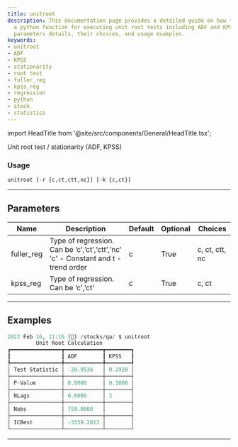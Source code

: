 ```yaml
---
title: unitroot
description: This documentation page provides a detailed guide on how to use 'unitroot',
  a python function for executing unit root tests including ADF and KPSS. It includes
  parameters details, their choices, and usage examples.
keywords:
- unitroot
- ADF
- KPSS
- stationarity
- root test
- fuller_reg
- kpss_reg
- regression
- python
- stock
- statistics
---
```


import HeadTitle from '@site/src/components/General/HeadTitle.tsx';

<HeadTitle title="stocks/qa/unitroot - Reference | OpenBB Terminal Docs" />

Unit root test / stationarity (ADF, KPSS)

### Usage

```python
unitroot [-r {c,ct,ctt,nc}] [-k {c,ct}]
```

---

## Parameters

| Name | Description | Default | Optional | Choices |
| ---- | ----------- | ------- | -------- | ------- |
| fuller_reg | Type of regression. Can be ‘c’,’ct’,’ctt’,’nc’ 'c' - Constant and t - trend order | c | True | c, ct, ctt, nc |
| kpss_reg | Type of regression. Can be ‘c’,’ct' | c | True | c, ct |


---

## Examples

```python
2022 Feb 16, 11:16 (🦋) /stocks/qa/ $ unitroot
         Unit Root Calculation
┏━━━━━━━━━━━━━━━━┳━━━━━━━━━━━━┳━━━━━━━━┓
┃                ┃ ADF        ┃ KPSS   ┃
┡━━━━━━━━━━━━━━━━╇━━━━━━━━━━━━╇━━━━━━━━┩
│ Test Statistic │ -28.9536   │ 0.2928 │
├────────────────┼────────────┼────────┤
│ P-Value        │ 0.0000     │ 0.1000 │
├────────────────┼────────────┼────────┤
│ NLags          │ 0.0000     │ 3      │
├────────────────┼────────────┼────────┤
│ Nobs           │ 759.0000   │        │
├────────────────┼────────────┼────────┤
│ ICBest         │ -3339.2013 │        │
└────────────────┴────────────┴────────┘
```
---
